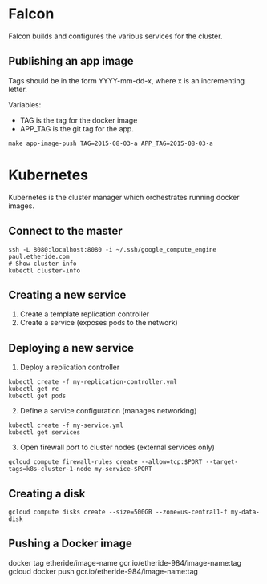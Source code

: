 # Falcon
Falcon builds and configures the various services for the cluster.

## Publishing an app image

Tags should be in the form YYYY-mm-dd-x, where x is an incrementing letter.

Variables:
  - TAG is the tag for the docker image
  - APP_TAG is the git tag for the app.

```
make app-image-push TAG=2015-08-03-a APP_TAG=2015-08-03-a
```

# Kubernetes 
Kubernetes is the cluster manager which orchestrates running docker images.

## Connect to the master
```
ssh -L 8080:localhost:8080 -i ~/.ssh/google_compute_engine paul.etheride.com 
# Show cluster info
kubectl cluster-info
```

## Creating a new service

1. Create a template replication controller 
2. Create a service (exposes pods to the network)

## Deploying a new service

1. Deploy a replication controller
```
kubectl create -f my-replication-controller.yml
kubectl get rc
kubectl get pods
```

2. Define a service configuration (manages networking)
```
kubectl create -f my-service.yml
kubectl get services
```

3. Open firewall port to cluster nodes (external services only)

```
gcloud compute firewall-rules create --allow=tcp:$PORT --target-tags=k8s-cluster-1-node my-service-$PORT
```

## Creating a disk
```
gcloud compute disks create --size=500GB --zone=us-central1-f my-data-disk
```

## Pushing a Docker image
docker tag etheride/image-name gcr.io/etheride-984/image-name:tag
gcloud docker push gcr.io/etheride-984/image-name:tag 
